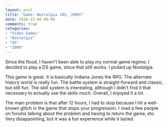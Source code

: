 ```yaml
---
layout: post
title: "Game: Nostalgia (DS, 2009)"
date: 2010-12-08 00:00
comments: true
categories:
- "Video Games"
- "Nostalgia"
- "DS"
- "2009"
---
```


Since the flood, I haven't been able to play my normal game
regime. I decided to play a DS game, since that still works. I
picked up Nostalgia.

This game is great. It is basically Indiana Jones the RPG. The
alternate history world is really fun. The battle system is
straight-forward and classic, but still fun. The skill system is
interesting, although I didn't find it that necessary to actually
use the skills much. Overall, I enjoyed it a lot.

The main problem is that after 12 hours, I had to stop because
I hit a well-known glitch in the game that stops your
progression. I read a few people on forums talking about the
problem and having to return the game, etc. Very disappointing,
but it was a fun experience while it lasted.
